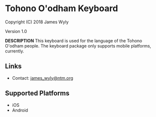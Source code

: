 Tohono O'odham Keyboard
=====================

Copyright (C) 2018 James Wyly

Version 1.0

__DESCRIPTION__
This keyboard is used for the language of the Tohono O'odham people.
The keyboard package only supports mobile platforms, currently.


Links
-----

 * Contact:  <james_wyly@ntm.org>

Supported Platforms
-------------------
 * iOS
 * Android

